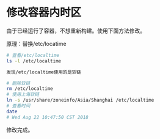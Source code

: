 # 修改容器内时区

由于已经运行了容器，不想重新构建。使用下面方法修改。

原理：替换/etc/locatime
```sh
# 查看/etc/localtime
ls -l /etc/localtime

发现/etc/localtime使用的是软链

# 删除软链
rm /etc/localtime
# 使用上海软链
ln -s /usr/share/zoneinfo/Asia/Shanghai /etc/localtime
# 查看时间
date
# Wed Aug 22 10:47:50 CST 2018
```
修改完成。